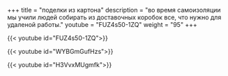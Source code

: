 +++
title = "поделки из картона"
description = "во время самоизоляции мы учили людей собирать из доставочных коробок все, что нужно для удаленой работы."
youtube = "FUZ4s50-1ZQ"
weight = "95"
+++

{{< youtube id="FUZ4s50-1ZQ">}}

{{< youtube id="WYBGmGufHzs">}}

{{< youtube id="H3VvxMUgmfk">}}